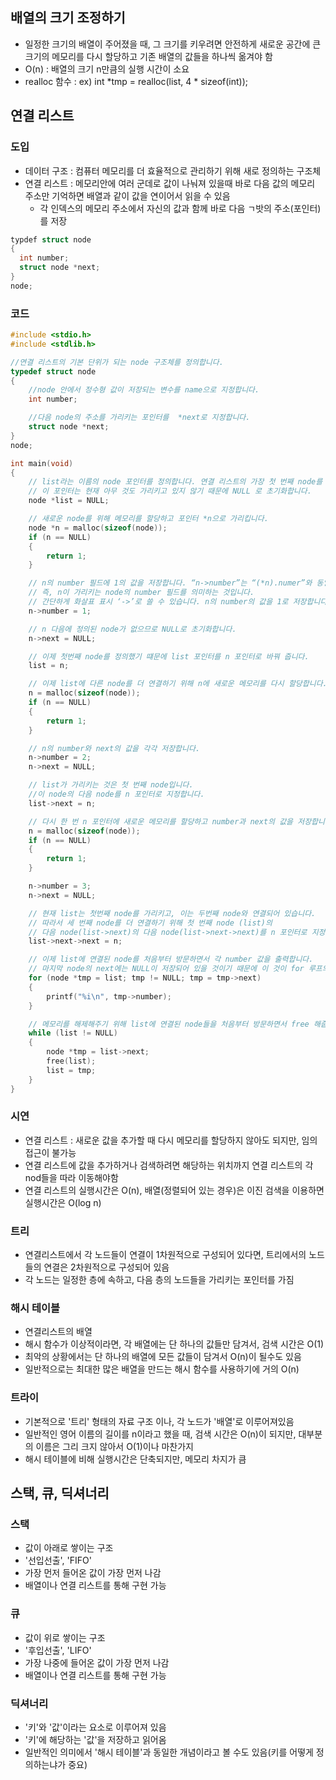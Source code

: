 ## 배열의 크기 조정하기
- 일정한 크기의 배열이 주어졌을 때, 그 크기를 키우려면 안전하게 새로운 공간에 큰 크기의 메모리를 다시 할당하고 기존 배열의 값들을 하나씩 옮겨야 함
- O(n) : 배열의 크기 n만큼의 실행 시간이 소요
- realloc 함수 :  ex) int *tmp = realloc(list, 4 * sizeof(int));

## 연결 리스트 
  ### 도입
  - 데이터 구조 : 컴퓨터 메모리를 더 효율적으로 관리하기 위해 새로 정의하는 구조체
  - 연결 리스트 : 메모리안에 여러 군데로 값이 나눠져 있을때 바로 다음 값의 메모리 주소만 기억하면 배열과 같이 값을 연이어서 읽을 수 있음
    - 각 인덱스의 메모리 주소에서 자신의 값과 함께 바로 다음 ㄱ밧의 주소(포인터)를 저장
  ```C
  typdef struct node
  {
    int number;
    struct node *next;
  }
  node;
  ```
  
  ### 코드
  ```C
  #include <stdio.h>
  #include <stdlib.h>

  //연결 리스트의 기본 단위가 되는 node 구조체를 정의합니다.
  typedef struct node
  {
      //node 안에서 정수형 값이 저장되는 변수를 name으로 지정합니다.
      int number; 

      //다음 node의 주소를 가리키는 포인터를  *next로 지정합니다.
      struct node *next;
  }
  node;

  int main(void)
  {
      // list라는 이름의 node 포인터를 정의합니다. 연결 리스트의 가장 첫 번째 node를 가리킬 것입니다. 
      // 이 포인터는 현재 아무 것도 가리키고 있지 않기 때문에 NULL 로 초기화합니다.
      node *list = NULL;

      // 새로운 node를 위해 메모리를 할당하고 포인터 *n으로 가리킵니다.
      node *n = malloc(sizeof(node));
      if (n == NULL)
      {
          return 1;
      }

      // n의 number 필드에 1의 값을 저장합니다. “n->number”는 “(*n).numer”와 동일한 의미입니다. 
      // 즉, n이 가리키는 node의 number 필드를 의미하는 것입니다. 
      // 간단하게 화살표 표시 ‘->’로 쓸 수 있습니다. n의 number의 값을 1로 저장합니다.
      n->number = 1;

      // n 다음에 정의된 node가 없으므로 NULL로 초기화합니다.
      n->next = NULL;

      // 이제 첫번째 node를 정의했기 떄문에 list 포인터를 n 포인터로 바꿔 줍니다.
      list = n;

      // 이제 list에 다른 node를 더 연결하기 위해 n에 새로운 메모리를 다시 할당합니다.
      n = malloc(sizeof(node));
      if (n == NULL)
      {
          return 1;
      }

      // n의 number와 next의 값을 각각 저장합니다.
      n->number = 2;
      n->next = NULL;

      // list가 가리키는 것은 첫 번째 node입니다. 
      //이 node의 다음 node를 n 포인터로 지정합니다.
      list->next = n;

      // 다시 한 번 n 포인터에 새로운 메모리를 할당하고 number과 next의 값을 저장합니다.
      n = malloc(sizeof(node));
      if (n == NULL)
      {
          return 1;
      }

      n->number = 3;
      n->next = NULL;

      // 현재 list는 첫번째 node를 가리키고, 이는 두번째 node와 연결되어 있습니다. 
      // 따라서 세 번째 node를 더 연결하기 위해 첫 번째 node (list)의 
      // 다음 node(list->next)의 다음 node(list->next->next)를 n 포인터로 지정합니다.
      list->next->next = n;

      // 이제 list에 연결된 node를 처음부터 방문하면서 각 number 값을 출력합니다. 
      // 마지막 node의 next에는 NULL이 저장되어 있을 것이기 때문에 이 것이 for 루프의 종료 조건이 됩니다.
      for (node *tmp = list; tmp != NULL; tmp = tmp->next)
      {
          printf("%i\n", tmp->number);
      }

      // 메모리를 해제해주기 위해 list에 연결된 node들을 처음부터 방문하면서 free 해줍니다.
      while (list != NULL)
      {
          node *tmp = list->next;
          free(list);
          list = tmp;
      }
  }
  ```
  ### 시연
  - 연결 리스트 : 새로운 값을 추가할 때 다시 메모리를 할당하지 않아도 되지만, 임의 접근이 불가능
  - 연결 리스트에 값을 추가하거나 검색하려면 해당하는 위치까지 연결 리스트의 각 nod들을 따라 이동해야함
  - 연결 리스트의 실행시간은 O(n), 배열(정렬되어 있는 경우)은 이진 검색을 이용하면 실행시간은 O(log n)
  
  ### 트리
  - 연결리스트에서 각 노드들이 연결이 1차원적으로 구성되어 있다면, 트리에서의 노드들의 연결은 2차원적으로 구성되어 있음
  - 각 노드는 일정한 층에 속하고, 다음 층의 노드들을 가리키는 포인터를 가짐
  
  ### 해시 테이블
  - 연결리스트의 배열
  - 해시 함수가 이상적이라면, 각 배열에는 단 하나의 값들만 담겨서, 검색 시간은 O(1)
  - 최악의 상황에서는 단 하나의 배열에 모든 값들이 담겨서 O(n)이 될수도 있음
  - 일반적으로는 최대한 많은 배열을 만드는 해시 함수를 사용하기에 거의 O(n)
  
  ### 트라이
  - 기본적으로 '트리' 형태의 자료 구조 이나, 각 노드가 '배열'로 이루어져있음
  - 일반적인 영어 이름의 길이를 n이라고 했을 때, 검색 시간은 O(n)이 되지만, 대부분의 이름은 그리 크지 않아서 O(1)이나 마찬가지
  - 해시 테이블에 비해 실행시간은 단축되지만, 메모리 차지가 큼
  
## 스택, 큐, 딕셔너리
  ### 스택
  - 값이 아래로 쌓이는 구조
  - '선입선출', 'FIFO'
  - 가장 먼저 들어온 값이 가장 먼저 나감
  - 배열이나 연결 리스트를 통해 구현 가능
  
  ### 큐
  - 값이 위로 쌓이는 구조
  - '후입선출', 'LIFO'
  - 가장 나중에 들어온 값이 가장 먼저 나감
  - 배열이나 연결 리스트를 통해 구현 가능
  
  ### 딕셔너리
  - '키'와 '값'이라는 요소로 이루어져 있음
  - '키'에 해당하는 '값'을 저장하고 읽어옴
  - 일반적인 의미에서 '해시 테이블'과 동일한 개념이라고 볼 수도 있음(키를 어떻게 정의하는냐가 중요)
